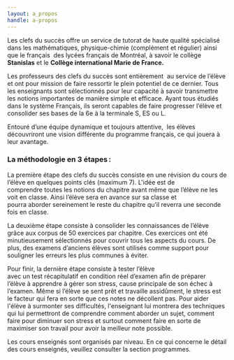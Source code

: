 ```yaml
---
layout: a_propos
handle: a-propos
---
```


Les clefs du succès offre un service de tutorat de haute qualité spécialisé dans les mathématiques, physique-chimie (complément et régulier) ainsi que le français  des lycées français de Montréal, à savoir le collège **Stanislas** et le **Collège international Marie de France.**

Les professeurs des clefs du succès sont entièrement  au service de l’élève et ont pour mission de faire ressortir le plein potentiel de ce dernier. Tous les enseignants sont sélectionnés pour leur capacité à savoir transmettre les notions importantes de manière simple et efficace. Ayant tous étudiés dans le système Français, ils seront capables de faire progresser l’élève et consolider ses bases de la 6e à la terminale S, ES ou L.

Entouré d’une équipe dynamique et toujours attentive,  les élèves découvriront une vision différente du programme français, ce qui jouera à leur avantage.

### La méthodologie en 3 étapes :

La première étape des clefs du succès consiste en une révision du cours de l’élève en quelques points clés (maximum 7). L'idée est de comprendre toutes les notions du chapitre avant même que l’élève ne les voit en classe. Ainsi l’élève sera en avance sur sa classe et pourra aborder sereinement le reste du chapitre qu’il reverra une seconde fois en classe.

La deuxième étape consiste à consolider les connaissances de l’élève grâce aux corpus de 50 exercices par chapitre. Ces exercices ont été minutieusement sélectionnés pour couvrir tous les aspects du cours. De plus, des examens d’anciens élèves sont utilisés comme support pour souligner les erreurs les plus communes à éviter.

Pour finir, la dernière étape consiste à tester l’élève avec un test récapitulatif en condition réel d’examen afin de préparer l’élève à apprendre à gérer son stress, cause principale de son échec à l’examen. Même si l’élève se sent prêt et travaille assidûment, le stress est le facteur qui fera en sorte que ces notes ne décollent pas. Pour aider l'élève à surmonter ses difficultés, l'enseignant lui montrera des techniques qui lui permettront de comprendre comment aborder un sujet, comment faire pour diminuer son stress et surtout comment faire en sorte de maximiser son travail pour avoir la meilleur note possible.

Les cours enseignés sont organisés par niveau. En ce qui concerne le détail des cours enseignés, veuillez consulter la section programmes.